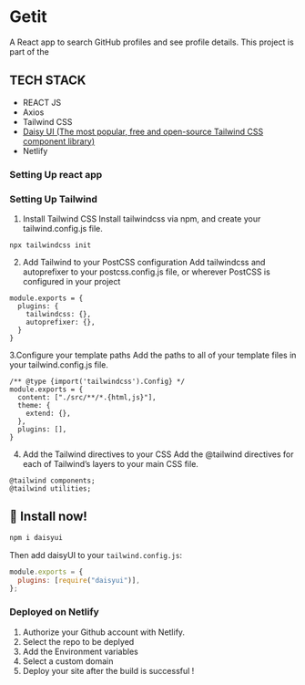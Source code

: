 # Getit
A React app to search GitHub profiles and see profile details. This project is part of the 

## TECH STACK
- REACT JS
- Axios
- Tailwind CSS
- [Daisy UI (The most popular, free and open-source Tailwind CSS component library)](daisyui.com)
- Netlify


### Setting Up react app

### Setting Up Tailwind
1. Install Tailwind CSS
Install tailwindcss via npm, and create your tailwind.config.js file.

```npm install -D tailwindcss postcss autoprefixer
npx tailwindcss init
```

2. Add Tailwind to your PostCSS configuration
Add tailwindcss and autoprefixer to your postcss.config.js file, or wherever PostCSS is configured in your project
```
module.exports = {
  plugins: {
    tailwindcss: {},
    autoprefixer: {},
  }
}
```
3.Configure your template paths
Add the paths to all of your template files in your tailwind.config.js file.
```
/** @type {import('tailwindcss').Config} */
module.exports = {
  content: ["./src/**/*.{html,js}"],
  theme: {
    extend: {},
  },
  plugins: [],
}
```

4. Add the Tailwind directives to your CSS
Add the @tailwind directives for each of Tailwind’s layers to your main CSS file.
```@tailwind base;
@tailwind components;
@tailwind utilities;
```

## 📀 Install now!

```bash
npm i daisyui
```

Then add daisyUI to your `tailwind.config.js`:  


```js
module.exports = {
  plugins: [require("daisyui")],
};
```

### Deployed on Netlify
1. Authorize your Github account with Netlify.
2. Select the repo to be deplyed
3. Add the Environment variables 
4. Select a custom domain
5. Deploy your site after the build is successful !

